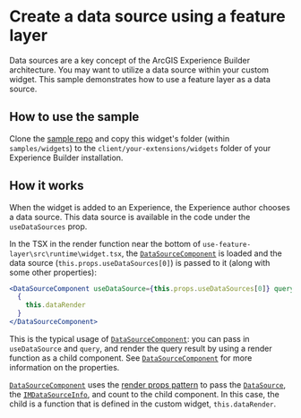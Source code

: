 # Create a data source using a feature layer

Data sources are a key concept of the ArcGIS Experience Builder architecture. You may want to utilize a data source within your custom widget. This sample demonstrates how to use a feature layer as a data source.

## How to use the sample
Clone the [sample repo](https://github.com/esri/arcgis-experience-builder-sdk-resources) and copy this widget's folder (within `samples/widgets`) to the `client/your-extensions/widgets` folder of your Experience Builder installation.

## How it works

When the widget is added to an Experience, the Experience author chooses a data source. This data source is available in the code under the `useDataSources` prop.

In the TSX in the render function near the bottom of `use-feature-layer\src\runtime\widget.tsx`, the [`DataSourceComponent`]() is loaded and the data source (`this.props.useDataSources[0]`) is passed to it (along with some other properties):

```jsx
<DataSourceComponent useDataSource={this.props.useDataSources[0]} query={this.state.query} refresh={this.state.refresh} queryCount onQueryStart={() => this.setState({refresh: false})}>
  {
    this.dataRender
  }
</DataSourceComponent>
```

This is the typical usage of [`DataSourceComponent`](): you can pass in `useDataSource` and `query`, and render the query result by using a render function as a child component. See [`DataSourceComponent`]() for more information on the properties.

[`DataSourceComponent`]() uses the [render props pattern](https://reactjs.org/docs/render-props.html#using-props-other-than-render) to pass the [`DataSource`](), the [`IMDataSourceInfo`](), and count to the child component. In this case, the child is a function that is defined in the custom widget, `this.dataRender`.